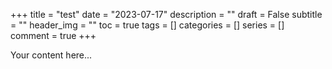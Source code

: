 +++
title = "test"
date = "2023-07-17"
description = ""
draft = False
subtitle = ""
header_img = ""
toc = true
tags = []
categories = []
series = []
comment = true
+++

Your content here...
